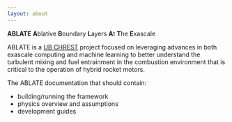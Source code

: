 ```yaml
---
layout: about
---
```

**ABLATE** **A**blative **B**oundary **L**ayers **A**t **T**he **E**xascale

ABLATE is a [UB CHREST](https://www.buffalo.edu/chrest.html) project focused on leveraging advances in both exascale computing and machine learning to better understand the turbulent mixing and fuel entrainment in the combustion environment that is critical to the operation of hybrid rocket motors.

The ABLATE documentation that should contain:
* building/running the framework
* physics overview and assumptions
* development guides